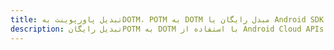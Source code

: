---title: تبدیل پاورپوینت بهDOTM، POTM به DOTM مبدل رایگان یا Android SDKdescription: تبدیل رایگانPOTM به DOTM با استفاده از Android Cloud APIs & SDK. همچنین اسناد Microsoft PowerPoint را در Cloud ایجاد، ویرایش و رندر کنید.---